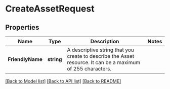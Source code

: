 # CreateAssetRequest

## Properties

Name | Type | Description | Notes
------------ | ------------- | ------------- | -------------
**FriendlyName** | **string** | A descriptive string that you create to describe the Asset resource. It can be a maximum of 255 characters. | 

[[Back to Model list]](../README.md#documentation-for-models) [[Back to API list]](../README.md#documentation-for-api-endpoints) [[Back to README]](../README.md)


